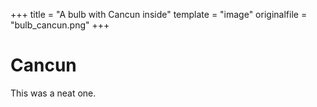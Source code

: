 +++
title = "A bulb with Cancun inside"
template = "image"
originalfile = "bulb_cancun.png"
+++
# Cancun
This was a neat one.
